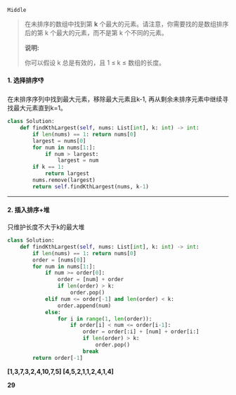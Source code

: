 `Middle`

> 在未排序的数组中找到第 **k** 个最大的元素。请注意，你需要找的是数组排序后的第 k 个最大的元素，而不是第 k 个不同的元素。
>
> **说明:**
>
> 你可以假设 k 总是有效的，且 1 ≤ k ≤ 数组的长度。

#### 1. 选择排序:-1:

在未排序序列中找到最大元素，移除最大元素且k-1, 再从剩余未排序元素中继续寻找最大元素直到k=1。

```python
class Solution:
    def findKthLargest(self, nums: List[int], k: int) -> int:
        if len(nums) == 1: return nums[0]
        largest = nums[0]
        for num in nums[1:]:
            if num > largest:
                largest = num
        if k == 1:
            return largest
        nums.remove(largest)
        return self.findKthLargest(nums, k-1)
```

---

#### 2. 插入排序+堆

只维护长度不大于k的最大堆

```python
class Solution:
    def findKthLargest(self, nums: List[int], k: int) -> int:
        if len(nums) == 1: return nums[0]
        order = [nums[0]]
        for num in nums[1:]:
            if num >= order[0]:
                order = [num] + order
                if len(order) > k:
                    order.pop()
            elif num <= order[-1] and len(order) < k:
                order.append(num)
            else:
                for i in range(1, len(order)):
                    if order[i] < num <= order[i-1]:
                        order = order[:i] + [num] + order[i:]
                        if len(order) > k:
                            order.pop()
                        break
        return order[-1]
```



**[1,3,7,3,2,4,10,7,5] [4,5,2,1,1,2,4,1,4]**

  **29**

